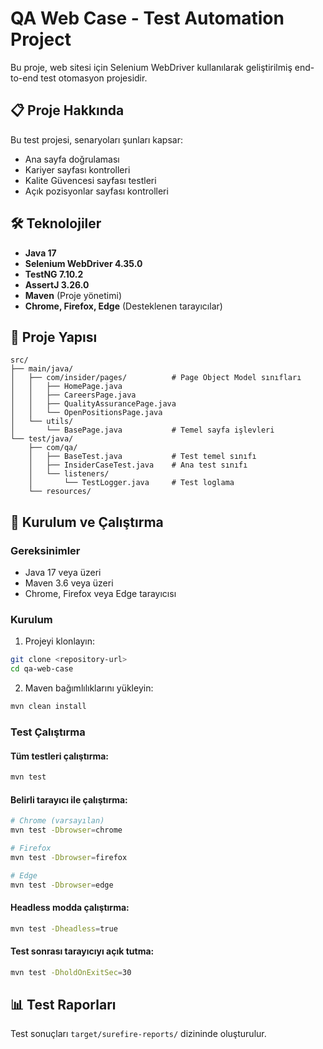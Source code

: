 # QA Web Case - Test Automation Project

Bu proje, web sitesi için Selenium WebDriver kullanılarak geliştirilmiş end-to-end test otomasyon projesidir.

## 📋 Proje Hakkında

Bu test projesi, senaryoları şunları kapsar:
- Ana sayfa doğrulaması
- Kariyer sayfası kontrolleri
- Kalite Güvencesi sayfası testleri
- Açık pozisyonlar sayfası kontrolleri

## 🛠️ Teknolojiler

- **Java 17**
- **Selenium WebDriver 4.35.0**
- **TestNG 7.10.2**
- **AssertJ 3.26.0**
- **Maven** (Proje yönetimi)
- **Chrome, Firefox, Edge** (Desteklenen tarayıcılar)

## 📁 Proje Yapısı

```
src/
├── main/java/
│   ├── com/insider/pages/          # Page Object Model sınıfları
│   │   ├── HomePage.java
│   │   ├── CareersPage.java
│   │   ├── QualityAssurancePage.java
│   │   └── OpenPositionsPage.java
│   └── utils/
│       └── BasePage.java           # Temel sayfa işlevleri
└── test/java/
    ├── com/qa/
    │   ├── BaseTest.java           # Test temel sınıfı
    │   ├── InsiderCaseTest.java    # Ana test sınıfı
    │   └── listeners/
    │       └── TestLogger.java     # Test loglama
    └── resources/
```

## 🚀 Kurulum ve Çalıştırma

### Gereksinimler
- Java 17 veya üzeri
- Maven 3.6 veya üzeri
- Chrome, Firefox veya Edge tarayıcısı

### Kurulum
1. Projeyi klonlayın:
```bash
git clone <repository-url>
cd qa-web-case
```

2. Maven bağımlılıklarını yükleyin:
```bash
mvn clean install
```

### Test Çalıştırma

#### Tüm testleri çalıştırma:
```bash
mvn test
```

#### Belirli tarayıcı ile çalıştırma:
```bash
# Chrome (varsayılan)
mvn test -Dbrowser=chrome

# Firefox
mvn test -Dbrowser=firefox

# Edge
mvn test -Dbrowser=edge
```

#### Headless modda çalıştırma:
```bash
mvn test -Dheadless=true
```

#### Test sonrası tarayıcıyı açık tutma:
```bash
mvn test -DholdOnExitSec=30
```


## 📊 Test Raporları

Test sonuçları `target/surefire-reports/` dizininde oluşturulur.
